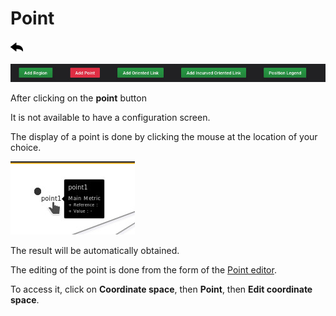 # Point

[![](../../screenshots/other/Go-back.png)](README.md)

![menu](../../screenshots/panel/point.jpg)

After clicking on the **point** button

It is not available to have a configuration screen.

The display of a point is done by clicking the mouse at the location of your choice.

![menu](../../screenshots/panel/point-view.jpg)

The result will be automatically obtained.

The editing of the point is done from the form of the [Point editor](../editor/coordinates-space-point.md).

To access it, click on **Coordinate space**, then **Point**, then **Edit coordinate space**.
